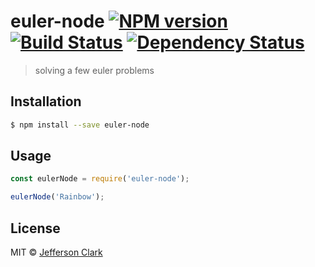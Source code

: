 # euler-node [![NPM version][npm-image]][npm-url] [![Build Status][travis-image]][travis-url] [![Dependency Status][daviddm-image]][daviddm-url]
> solving a few euler problems

## Installation

```sh
$ npm install --save euler-node
```

## Usage

```js
const eulerNode = require('euler-node');

eulerNode('Rainbow');
```
## License

MIT © [Jefferson Clark]()


[npm-image]: https://badge.fury.io/js/euler-node.svg
[npm-url]: https://npmjs.org/package/euler-node
[travis-image]: https://travis-ci.org/clarkitect/euler-node.svg?branch=master
[travis-url]: https://travis-ci.org/clarkitect/euler-node
[daviddm-image]: https://david-dm.org/clarkitect/euler-node.svg?theme=shields.io
[daviddm-url]: https://david-dm.org/clarkitect/euler-node
